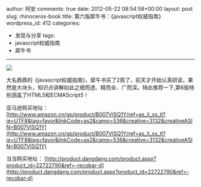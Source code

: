 author: 阿安
comments: true
date: 2012-05-22 08:54:58+00:00
layout: post
slug: rhinoceros-book
title: 第六版犀牛书：《javascript权威指南》
wordpress_id: 412
categories:
- 发现与分享
tags:
- javascript权威指南
- 犀牛书
---

![](http://t3.qpic.cn/mblogpic/6fe9377c29021e2c8ade/460)
<!-- more -->
大名鼎鼎的《javascript权威指南》，犀牛书买了2周了，前天才开始认真研读，果然是大块头，知识点讲解如此之细而透、精而全、广而深。特此推荐一下,第6版特别涵盖了HTML5和ECMAScript5！

亚马逊购买地址：
[http://www.amazon.cn/gp/product/B007VISQ1Y/ref=as_li_ss_tl?ie=UTF8&tag=favor&linkCode=as2&camp=536&creative=3132&creativeASIN=B007VISQ1Y](http://www.amazon.cn/gp/product/B007VISQ1Y/ref=as_li_ss_tl?ie=UTF8&tag=favor&linkCode=as2&camp=536&creative=3132&creativeASIN=B007VISQ1Y)

当当购买地址：
[http://product.dangdang.com/product.aspx?product_id=22722790&ref=-recobar-d](http://product.dangdang.com/product.aspx?product_id=22722790&ref=-recobar-d)


